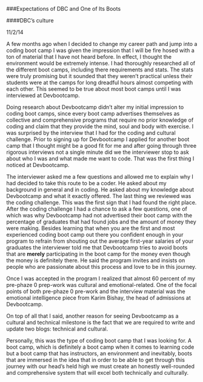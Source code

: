 ###Expectations of DBC and One of Its Boots

####DBC’s culture

11/2/14

A few months ago when I decided to change my career path and jump into a coding boot camp I was given the impression that I will be fire hosed with a ton of material that I have not heard before. In effect, I thought the environment would be extremely intense. I had thoroughly researched all of the different boot camps, including there requirements and stats. The stats were truly promising but it sounded that they weren’t practical unless their students were at the camps for long dreadful hours almost competing with each other. This seemed to be true about most boot camps until I was interviewed at Devbootcamp.

Doing research about Devbootcamp didn’t alter my initial impression to coding boot camps, since every boot camp advertises themselves as collective and comprehensive programs that require no prior knowledge of coding and claim that they provide the mind, soul and body with exercise. I was surprised by the interview that I had for the coding and cultural challenge. Prior to signing up for Devbootcamp I applied for another boot camp that I thought might be a good fit for me and after going through three rigorous interviews not a single minute did we the interviewer stop to ask about who I was and what made me want to code. That was the first thing I noticed at Devbootcamp.

The interviewer asked me a few questions and allowed me to explain why I had decided to take this route to be a coder. He asked about my background in general and in coding. He asked about my knowledge about Devbootcamp and what it exactly offered. The last thing we reviewed was the coding challenge. This was the first sign that I had found the right place. After the coding challenge I had a chance to ask a few questions, one of which was why Devbootcamp had not advertised their boot camp with the percentage of graduates that had found jobs and the amount of money they were making. Besides learning that when you are the first and most experienced coding boot camp out there you confident enough in your program to refrain from shouting out the average first-year salaries of your graduates the interviewer told me that Devbootcamp tries to avoid boots that are **merely** participating in the boot camp for the money even though the money is definitely there. He said the program invites and insists on people who are passionate about this process and love to be in this journey.

Once I was accepted in the program I realized that almost 60 percent of my pre-phaze 0 prep-work was cultural and emotional-related. One of the focal points of both pre-phaze 0 pre-work and the interview material was the emotional intelligence piece from Karim Bishay, the head of admissions at Devbootcamp.

On top of all that I said, another reason for seeing Devbootcamp as a cultural and technical milestone is the fact that we are required to write and update two blogs:  technical and cultural.

Personally, this was the type of coding boot camp that I was looking for. A boot camp, which is definitely a boot camp when it comes to learning code but a boot camp that has instructors, an environment and inevitably, boots that are immersed in the idea that in order to be able to get through this journey with our head’s held high we must create an honestly well-rounded and comprehensive system that will excel both technically and culturally.

